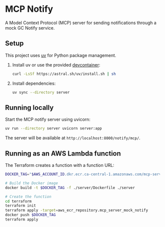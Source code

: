 # MCP Notify

A Model Context Protocol (MCP) server for sending notifications through a mock GC Notify service.

## Setup

This project uses [uv](https://github.com/astral-sh/uv) for Python package management.

1. Install uv or use the provided [devcontainer](https://code.visualstudio.com/docs/devcontainers/tutorial):
   ```bash
   curl -LsSf https://astral.sh/uv/install.sh | sh
   ```

2. Install dependencies:
   ```bash
   uv sync --directory server
   ```

## Running locally

Start the MCP notify server using uvicorn:

```bash
uv run --directory server uvicorn server:app
```

The server will be available at `http://localhost:8000/notify/mcp/`.


## Running as an AWS Lambda function

The Terraform creates a function with a function URL:

```bash
DOCKER_TAG="$AWS_ACCOUNT_ID.dkr.ecr.ca-central-1.amazonaws.com/mcp-server-mock-notify"

# Build the Docker image
docker build -t $DOCKER_TAG -f ./server/Dockerfile ./server

# Create the function
cd terraform
terraform init
terraform apply -target=aws_ecr_repository.mcp_server_mock_notify
docker push $DOCKER_TAG
terraform apply
```

